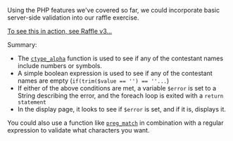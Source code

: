 Using the PHP features we've covered so far, we could incorporate basic server-side validation into our raffle exercise.

[To see this in action, see Raffle v3...](https://github.com/susanBuck/dwa15-php-practice/tree/master/rafflev3)

Summary:
+ The [`ctype_alpha`](http://php.net/manual/en/function.ctype-alpha.php) function is used to see if any of the contestant names include numbers or symbols.
+ A simple boolean expression is used to see if any of the contestant names are empty (`if(trim($value == '') == ''...`)
+ If either of the above conditions are met, a variable `$error` is set to a String describing the error, and the foreach loop is exited with a `return statement`
+ In the display page, it looks to see if `$error` is set, and if it is, displays it.

You could also use a function like [`preg_match`](http://php.net/manual/en/function.preg-match.php) in combination with a regular expression to validate what characters you want.

